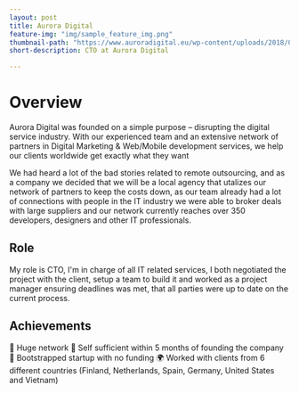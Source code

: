 ```yaml
---
layout: post
title: Aurora Digital
feature-img: "img/sample_feature_img.png"
thumbnail-path: "https://www.auroradigital.eu/wp-content/uploads/2018/07/AuroraLogo.png"
short-description: CTO at Aurora Digital

---
```


# Overview

Aurora Digital was founded on a simple purpose – disrupting the digital service industry. With our experienced team and an extensive network of partners in Digital Marketing & Web/Mobile development services, we help our clients worldwide get exactly what they want

We had heard a lot of the bad stories related to remote outsourcing, and as a company we decided that we will be a local agency that utalizes our network of partners to keep the costs down, as our team already had a lot of connections with people in the IT industry we were able to broker deals with large suppliers and our network currently reaches over 350 developers, designers and other IT professionals. 

## Role

My role is CTO, I'm in charge of all IT related services, I both negotiated the project with the client, setup a team to build it and worked as a project manager ensuring deadlines was met, that all parties were up to date on the current process.

## Achievements

:speech_balloon: Huge network
:star2: Self sufficient within 5 months of founding the company
:boot: Bootstrapped startup with no funding
:earth_africa: Worked with clients from 6 different countries (Finland, Netherlands, Spain, Germany, United States and Vietnam)
